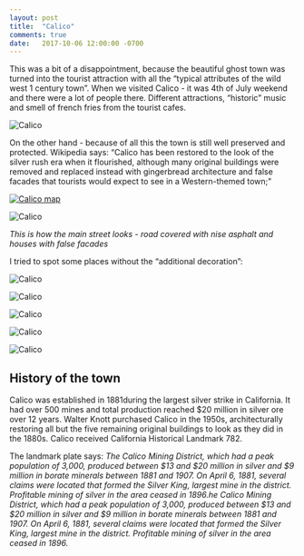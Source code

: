 ```yaml
---
layout: post
title:  "Calico"
comments: true
date:   2017-10-06 12:00:00 -0700
---
```


This was a bit of a disappointment, because the beautiful ghost town was turned into the tourist attraction with all the “typical attributes of the wild west 1 century town”. When we visited Calico - it was 4th of July weekend and there were a lot of people there. Different attractions, “historic” music and smell of french fries from the tourist cafes. 

![Calico][calico1]

On the other hand - because of all this the town is still well preserved and protected. Wikipedia says: “Calico has been restored to the look of the silver rush era when it flourished, although many original buildings were removed and replaced instead with gingerbread architecture and false facades that tourists would expect to see in a Western-themed town;"

[![Calico map][calico_map]](https://www.google.com/maps/place/Calico,+CA+92311/
)

![Calico][calico7]

<i>This is how the main street looks - road covered with nise asphalt and houses with false facades</i>

I tried to spot some places without the “additional decoration”:

![Calico][calico2]

![Calico][calico3]

![Calico][calico4]

![Calico][calico5]

![Calico][calico6]

<h2>History of the town</h2>

Calico was established in 1881during the largest silver strike in California. It had over 500 mines and total production reached $20 million in silver ore over 12 years.  Walter Knott purchased Calico in the 1950s, architecturally restoring all but the five remaining original buildings to look as they did in the 1880s. Calico received California Historical Landmark 782.

The landmark plate says:
<i>The Calico Mining District, which had a peak population of 3,000, produced between $13 and $20 million in silver and $9 million in borate minerals between 1881 and 1907. On April 6, 1881, several claims were located that formed the Silver King, largest mine in the district. Profitable mining of silver in the area ceased in 1896.he Calico Mining District, which had a peak population of 3,000, produced between $13 and $20 million in silver and $9 million in borate minerals between 1881 and 1907. On April 6, 1881, several claims were located that formed the Silver King, largest mine in the district. Profitable mining of silver in the area ceased in 1896.</i>

[calico1]: {{site.url}}/assets/img/06102017-Calico/06102017-calico1.jpg "Calico view"
[calico7]: {{site.url}}/assets/img/06102017-Calico/06102017-calico2.jpg "Calico view"
[calico_map]: {{site.url}}/assets/img/06102017-Calico/06102017-calico-map.png "Calico map"
[calico2]: {{site.url}}/assets/img/06102017-Calico/06102017-calico3.jpg "Calico view"
[calico3]: {{site.url}}/assets/img/06102017-Calico/06102017-calico4.jpg "Calico view"
[calico4]: {{site.url}}/assets/img/06102017-Calico/06102017-calico5.jpg "Calico view"
[calico5]: {{site.url}}/assets/img/06102017-Calico/06102017-calico6.jpg "Calico view"
[calico6]: {{site.url}}/assets/img/06102017-Calico/06102017-calico7.jpg "Calico view"




